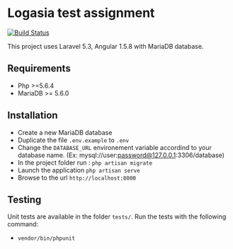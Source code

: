 # Logasia test assignment

[![Build Status](https://travis-ci.org/brexis/logasia-test.svg)](https://travis-ci.org/brexis/logasia-test)

This project uses Laravel 5.3, Angular 1.5.8 with MariaDB database.

## Requirements

* Php >=5.6.4
* MariaDB >= 5.6.0

## Installation

* Create a new MariaDB database
* Duplicate the file `.env.example` to `.env`
* Change the `DATABASE_URL` environement variable accordind to your database name. (Ex: mysql://user:password@127.0.0.1:3306/database)
* In the project folder run : `php artisan migrate`
* Launch the application `php artisan serve`
* Browse to the url `http://localhost:8000`

## Testing

Unit tests are available in the folder `tests/`. Run the tests with the following command:
* `vendor/bin/phpunit`
